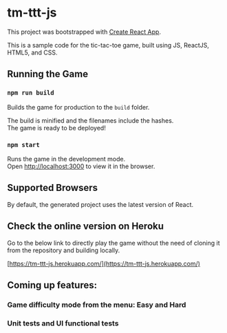 # tm-ttt-js

This project was bootstrapped with [Create React App](https://github.com/facebookincubator/create-react-app).

This is a sample code for the tic-tac-toe game, built using JS, ReactJS, HTML5, and CSS.

## Running the Game

### `npm run build`

Builds the game for production to the `build` folder.<br>

The build is minified and the filenames include the hashes.<br>
The game is ready to be deployed!

### `npm start`

Runs the game in the development mode.<br>
Open [http://localhost:3000](http://localhost:3000) to view it in the browser.

## Supported Browsers

By default, the generated project uses the latest version of React.

## Check the online version on Heroku

Go to the below link to directly play the game without the need of cloning it from the repository and building locally.

[https://tm-ttt-js.herokuapp.com/](https://tm-ttt-js.herokuapp.com/)

## Coming up features:

### Game difficulty mode from the menu: Easy and Hard
### Unit tests and UI functional tests
